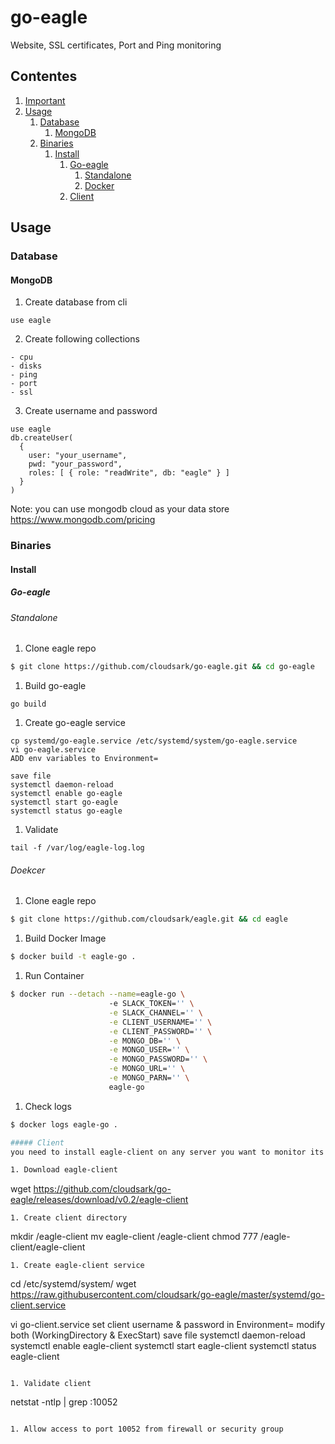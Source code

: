 # go-eagle
Website, SSL certificates, Port and Ping monitoring

## Contentes

1. [Important](#important)
1. [Usage](#usage)
    1. [Database](#database)
        1. [MongoDB](#mongo)
    1. [Binaries](#binaries)
        1. [Install](#install)
             1. [Go-eagle](#go-eagle)
                  1. [Standalone](#standalone)
                  2. [Docker](#docker)
             1. [Client](#client)


## Usage

### Database

#### MongoDB
1. Create database from cli
```
use eagle
```
2. Create following collections
```
- cpu
- disks
- ping
- port
- ssl
```

3. Create username and password
```
use eagle
db.createUser(
  {
    user: "your_username",
    pwd: "your_password",
    roles: [ { role: "readWrite", db: "eagle" } ]
  }
)
```
Note: you can use mongodb cloud as your data store
https://www.mongodb.com/pricing

### Binaries

#### Install

##### Go-eagle

###### Standalone

1. Clone eagle repo
```bash
$ git clone https://github.com/cloudsark/go-eagle.git && cd go-eagle  
```
1. Build go-eagle
```
go build
```
1. Create go-eagle service
```
cp systemd/go-eagle.service /etc/systemd/system/go-eagle.service
vi go-eagle.service
ADD env variables to Environment=

save file
systemctl daemon-reload
systemctl enable go-eagle
systemctl start go-eagle
systemctl status go-eagle
```

1. Validate
```
tail -f /var/log/eagle-log.log
```

###### Doekcer

1. Clone eagle repo
```bash
$ git clone https://github.com/cloudsark/eagle.git && cd eagle  
```
1. Build Docker Image
```bash
$ docker build -t eagle-go .  
```
1. Run Container
```bash
$ docker run --detach --name=eagle-go \ 
                      -e SLACK_TOKEN='' \
                      -e SLACK_CHANNEL='' \
                      -e CLIENT_USERNAME='' \
                      -e CLIENT_PASSWORD='' \
                      -e MONGO_DB='' \
                      -e MONGO_USER='' \
                      -e MONGO_PASSWORD='' \
                      -e MONGO_URL='' \
                      -e MONGO_PARN='' \
                      eagle-go
```
1. Check logs
```bash
$ docker logs eagle-go .  

##### Client
you need to install eagle-client on any server you want to monitor its (cpu & disks)

1. Download eagle-client
```
wget https://github.com/cloudsark/go-eagle/releases/download/v0.2/eagle-client
```
1. Create client directory
```
mkdir /eagle-client
mv eagle-client /eagle-client
chmod 777 /eagle-client/eagle-client
```
1. Create eagle-client service
```
cd /etc/systemd/system/
wget https://raw.githubusercontent.com/cloudsark/go-eagle/master/systemd/go-client.service

vi go-client.service
set client username & password in Environment=
modify both (WorkingDirectory & ExecStart)
save file
systemctl daemon-reload
systemctl enable eagle-client
systemctl start eagle-client
systemctl status eagle-client
```

1. Validate client
```
netstat -ntlp | grep :10052
```

1. Allow access to port 10052 from firewall or security group
